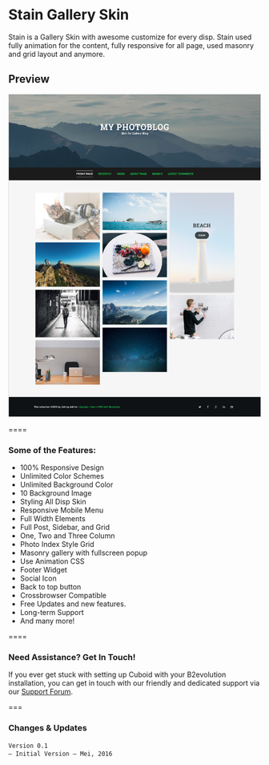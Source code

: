 # Stain Gallery Skin

Stain is a Gallery Skin with awesome customize for every disp. Stain used fully animation for the content, fully responsive for all page, used masonry and grid layout and anymore.

## Preview

![preview](preview.png)


====

### Some of the Features:

- 100% Responsive Design
- Unlimited Color Schemes
- Unlimited Background Color
- 10 Background Image
- Styling All Disp Skin
- Responsive Mobile Menu
- Full Width Elements
- Full Post, Sidebar, and Grid
- One, Two and Three Column
- Photo Index Style Grid
- Masonry gallery with fullscreen popup
- Use Animation CSS
- Footer Widget
- Social Icon
- Back to top button
- Crossbrowser Compatible
- Free Updates and new features.
- Long-term Support
- And many more!

====

### Need Assistance? Get In Touch!

If you ever get stuck with setting up Cuboid with your B2evolution installation, you can get in touch with our friendly and dedicated support via our [Support Forum](http://forums.b2evolution.net/).

===

### Changes & Updates

```
Version 0.1
– Initial Version – Mei, 2016
```
